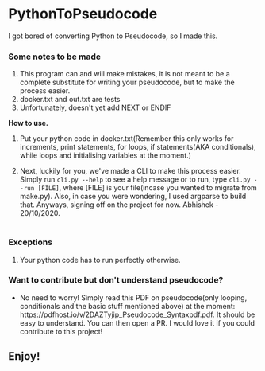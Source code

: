 # PythonToPseudocode
I got bored of converting Python to Pseudocode, so I made this.
<h3>Some notes to be made</h3>
<ol>
  <li>This program can and will make mistakes, it is not meant to be a complete substitute for writing your pseudocode, but to make the process easier.</li>
  <li>docker.txt and out.txt are tests</li>
  <li>Unfortunately, doesn't yet add NEXT or ENDIF</li>
</ol>

<b>How to use.</b>

1. Put your python code in docker.txt(Remember this only works for increments, print statements, for loops, if statements(AKA conditionals), while loops and initialising variables at the moment.)

2. Next, luckily for you, we've made a CLI to make this process easier. Simply run `cli.py --help` to see a help message or to run, type `cli.py --run [FILE]`, where [FILE] is your file(incase you wanted to migrate from make.py). Also, in case you were wondering, I used argparse to build that. Anyways, signing off on the project for now. Abhishek - 20/10/2020.
<br></br>

<h3>Exceptions</h3>
<ol>
   <li>Your python code has to run perfectly otherwise.</li>
</ol>
<h3>Want to contribute but don't understand pseudocode?</h3>
<ul>
  <li>No need to worry! Simply read this PDF on pseudocode(only looping, conditionals and the basic stuff mentioned above) at the moment: https://pdfhost.io/v/2DAZTyjip_Pseudocode_Syntaxpdf.pdf. It should be easy to understand. You can then open a PR. I would love it if you could contribute to this project!</li>
</ul>
<h2>Enjoy!</h2>
